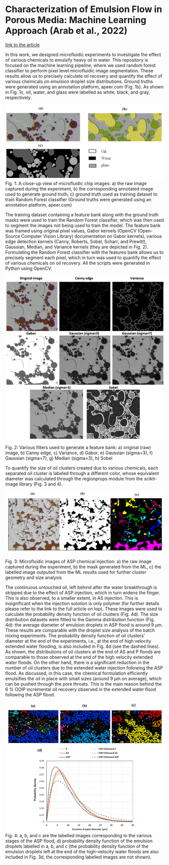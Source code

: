 # Characterization of Emulsion Flow in Porous Media: Machine Learning Approach (Arab et al., 2022)

<a href="https://www.sciencedirect.com/science/article/abs/pii/S0920410522007045?via%3Dihub/" target="_blank" rel="noopener">link to the article</a>

In this work, we designed microfluidic experiments to investigate the effect of various chemicals to emulsify heavy oil in water. This repository is focused on the machine learning pipeline, where we used random forest classifier to perform pixel level microfluidic image segmentation. These results allow us to precisely calculate oil recovery and quantify the effect of various chemicals on emulsion droplet size distributions. Ground truths were generated using an annotation platform, apeer.com (Fig. 1b). As shown in Fig. 1c, oil, water, and glass were labelled as white, black, and gray, respectively.

![](https://raw.githubusercontent.com/DanialArab/images/main/my_papers/A%20close-up%20view%20of%20microfluidic%20chip%20images.PNG)
Fig. 1: A close-up view of microfluidic chip images: a) the raw image captured during the experiment, b) the corresponding annotated image used to generate ground
truth, c) ground truth used as training dataset to train Random Forest classifier (Ground truths were generated using an annotation platform, apeer.com)

The training dataset containing a feature bank along with the ground truth masks were used to train the Random Forest classifier, which was then used to
segment the images not being used to train the model. The feature bank was framed using original pixel values, Gabor kernels (OpenCV (Open-Source Computer Vision Library) documentation on Gabor kernels), various edge detection kernels (Canny, Roberts, Sobel, Scharr, and Prewitt), Gaussian, Median, and Variance kernels (they are depicted in Fig. 2). Formulating the Random Forest classifier with the features bank allows us to precisely segment each pixel, which in turn was used to quantify the effect of various chemicals on oil recovery. All the scripts were generated in Python using OpenCV. 

![](https://raw.githubusercontent.com/DanialArab/images/main/my_papers/filters.PNG)

Fig. 2: Various filters used to generate a feature bank: a) original (raw) image, b) Canny edge, c) Variance, d) Gabor, e) Gaussian (sigma=3), f) Gaussian (sigma=7), g) Median (sigma=3), h) Sobel

To quantify the size of oil clusters created due to various chemicals, each separated oil cluster is labeled through a different color, whose equivalent diameter was calculated through the regionprops module from the scikit-image library (Fig. 3 and 4).

![](https://raw.githubusercontent.com/DanialArab/images/main/my_papers/Machine%20Learning%20results.PNG)

Fig. 3: Microfluidic images of ASP chemical injection: a)  the raw image captured during the experiment, b) the mask generated from the ML, c) the labelled image outputed from the ML results used for further cluster geometry and size analysis 

The continuous untouched oil, left behind after the water breakthrough is stripped due to the effect of ASP injection, which in turn widens the finger. This is also observed, to a smaller extent, in AS injection. This is insignificant when the injection solution is only polymer (for further details please refer to the link to the full article on top). These images were used to calculate the probability density function of oil clusters (Fig. 4d). The size distribution datasets were fitted to the Gamma distribution function (Fig. 4d): the average diameter of emulsion droplets in ASP flood is around 9 µm. These results are comparable with the droplet size analysis of the batch mixing experiments. The probability density function of oil clusters’ diameter at the end of the experiments, i.e., at the end of high velocity extended water flooding, is also included in Fig. 4d (see the dashed lines). As shown, the distributions of oil clusters at the end of AS and P floods are comparable to those observed at the end of the high velocity extended water floods. On the other hand, there is a significant reduction in the number of oil clusters due to the extended water injection following the ASP flood. As discussed, in this case, the chemical formulation efficiently emulsifies the oil in place with small sizes (around 9 µm on average), which can be pushed through the pore throats. This is the main reason behind the 6 % OOIP incremental oil recovery observed in the extended water flood following the ASP flood. 

![](https://raw.githubusercontent.com/DanialArab/images/main/my_papers/emulsion%20droplet.PNG)
Fig. 4: a, b, and c are the labelled images corresponding to the various stages of the ASP flood, d) probability density
function of the emulsion droplets labelled in a, b, and c (the probability density function of the emulsion droplets left at the end of the high-velocity water floods are also included in Fig. 3d, the corresponding labelled images are not shown).

